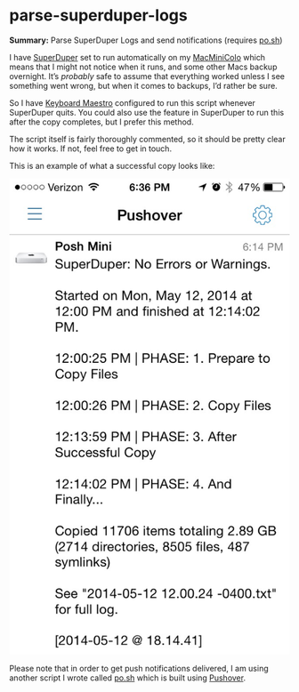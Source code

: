 parse-superduper-logs
=====================

**Summary:** Parse SuperDuper Logs and send notifications (requires [po.sh][1])

I have [SuperDuper][] set to run automatically on my [MacMiniColo][] which means that I might not notice when it runs, and some other Macs backup overnight. It’s _probably_ safe to assume that everything worked unless I see something went wrong, but when it comes to backups, I’d rather be sure.

So I have [Keyboard Maestro][] configured to run this script whenever SuperDuper quits. You could also use the feature in SuperDuper to run this after the copy completes, but I prefer this method.

The script itself is fairly thoroughly commented, so it should be pretty clear how it works. If not, feel free to get in touch.

This is an example of what a successful copy looks like:

![](pushover-superduper-640x1086.png)

Please note that in order to get push notifications delivered, I am using another script I wrote called [po.sh][1] which is built using [Pushover](https://pushover.net).


[MacMiniColo]: http://macminicolo.net/
[SuperDuper]: http://www.shirt-pocket.com/superduper/
[1]:	https://github.com/tjluoma/po.sh
[Keyboard Maestro]: http://www.keyboardmaestro.com/main/

